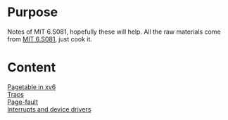 # Purpose
Notes of MIT 6.S081, hopefully these will help. 
All the raw materials come from [MIT 6.S081](https://pdos.csail.mit.edu/6.828/2020/schedule.html), just cook it.

# Content
[Pagetable in xv6](https://github.com/guisongchen/notes-of-6.S081/blob/main/pagetable.md#pagetable-in-xv6)  
[Traps](https://github.com/guisongchen/notes-of-6.S081/blob/main/traps.md)  
[Page-fault](https://github.com/guisongchen/notes-of-6.S081/blob/main/page-fault.md)  
[Interrupts and device drivers](https://github.com/guisongchen/notes-of-6.S081/blob/main/interrupts_and_device_drivers.md)
